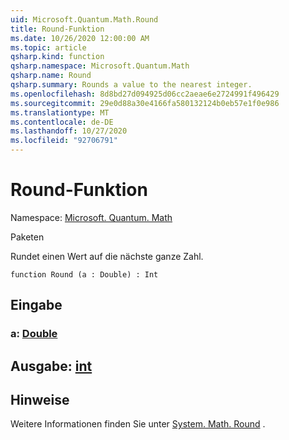```yaml
---
uid: Microsoft.Quantum.Math.Round
title: Round-Funktion
ms.date: 10/26/2020 12:00:00 AM
ms.topic: article
qsharp.kind: function
qsharp.namespace: Microsoft.Quantum.Math
qsharp.name: Round
qsharp.summary: Rounds a value to the nearest integer.
ms.openlocfilehash: 8d8bd27d094925d06cc2aeae6e2724991f496429
ms.sourcegitcommit: 29e0d88a30e4166fa580132124b0eb57e1f0e986
ms.translationtype: MT
ms.contentlocale: de-DE
ms.lasthandoff: 10/27/2020
ms.locfileid: "92706791"
---
```

# <a name="round-function"></a>Round-Funktion

Namespace: [Microsoft. Quantum. Math](xref:Microsoft.Quantum.Math)

Paketen [](https://nuget.org/packages/)


Rundet einen Wert auf die nächste ganze Zahl.

```qsharp
function Round (a : Double) : Int
```


## <a name="input"></a>Eingabe

### <a name="a--double"></a>a: [Double](xref:microsoft.quantum.lang-ref.double)





## <a name="output--int"></a>Ausgabe: [int](xref:microsoft.quantum.lang-ref.int)



## <a name="remarks"></a>Hinweise

Weitere Informationen finden Sie unter [System. Math. Round](https://docs.microsoft.com/dotnet/api/system.math.round) .